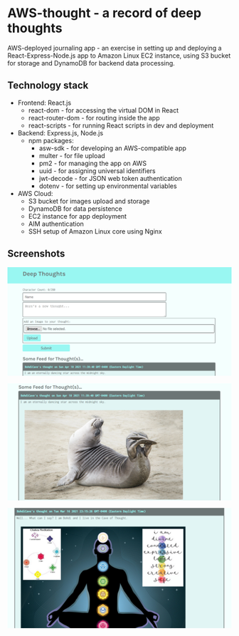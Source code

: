 # AWS-thought - a record of deep thoughts

AWS-deployed journaling app - an exercise in setting up and deploying a React-Express-Node.js app to Amazon Linux EC2 instance, using S3 bucket for storage and DynamoDB for backend data processing. 

## Technology stack

* Frontend: React.js
  * react-dom - for accessing the virtual DOM in React
  * react-router-dom - for routing inside the app
  * react-scripts - for running React scripts in dev and deployment
* Backend: Express.js, Node.js
  * npm packages:
    * asw-sdk - for developing an AWS-compatible app
    * multer - for file upload
    * pm2 - for managing the app on AWS
    * uuid - for assigning universal identifiers
    * jwt-decode - for JSON web token authentication
    * dotenv - for setting up environmental variables
* AWS Cloud:
  * S3 bucket for images upload and storage
  * DynamoDB for data persistence
  * EC2 instance for app deployment
  * AIM authentication
  * SSH setup of Amazon Linux core using Nginx

## Screenshots

![Screen1](./client/public/aws-screen1.png)

![Screen2](./client/public/aws-screen2.png)

![Screen3](./client/public/aws-screen3.png)

